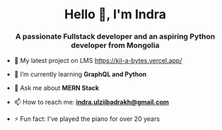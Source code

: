 <h1 align="center">Hello 👋, I'm Indra</h1>
<h3 align="center">A passionate Fullstack developer and an aspiring Python developer from Mongolia</h3>

- 🔭 My latest project on LMS https://kil-a-bytes.vercel.app/

- 🌱 I’m currently learning **GraphQL and Python**

- 💬 Ask me about **MERN Stack**

- 📫 How to reach me: **indra.ulziibadrakh@gmail.com**
 
- ⚡ Fun fact: I've played the piano for over 20 years
